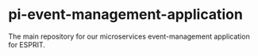 # pi-event-management-application
The main repository for our microservices event-management application for ESPRIT.
